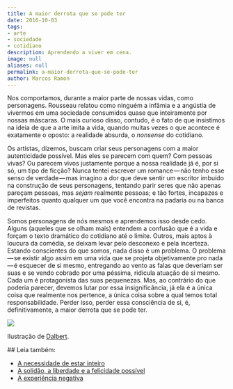 ```yaml
---
title: A maior derrota que se pode ter
date: 2016-10-03
tags:
- arte
- sociedade
- cotidiano
description: Aprendendo a viver em cena.
image: null
aliases: null
permalink: a-maior-derrota-que-se-pode-ter
author: Marcos Ramon
---
```

Nos comportamos, durante a maior parte de nossas vidas, como personagens. Rousseau relatou como ninguém a infâmia e a angústia de vivermos em uma sociedade consumidos quase que inteiramente por nossas máscaras. O mais curioso disso, contudo, é o fato de que insistimos na ideia de que a arte imita a vida, quando muitas vezes o que acontece é exatamente o oposto: a realidade absurda, o *nonsense* do cotidiano.

Os artistas, dizemos, buscam criar seus personagens com a maior autenticidade possível. Mas eles se parecem com quem? Com pessoas vivas? Ou parecem vivos justamente porque a nossa realidade já é, por si só, um tipo de ficção? Nunca tentei escrever um romance — não tenho esse senso de verdade — mas imagino a dor que deve sentir um escritor imbuído na construção de seus personagens, tentando parir seres que não apenas pareçam pessoas, mas _sejam_ realmente pessoas; e tão fortes, incapazes e imperfeitos quanto qualquer um que você encontra na padaria ou na banca de revistas.

Somos personagens de nós mesmos e aprendemos isso desde cedo. Alguns (aqueles que se olham mais) entendem a confusão que é a vida e forçam o texto dramático do cotidiano até o limite. Outros, mais aptos à loucura da comédia, se deixam levar pelo desconexo e pela incerteza. Estando conscientes do que somos, nada disso é um problema. O problema — se existir algo assim em uma vida que se projeta objetivamente pro nada — é esquecer de si mesmo, entregando ao vento as falas que deveriam ser suas e se vendo cobrado por uma péssima, ridícula atuação de si mesmo. Cada um é protagonista das suas pequenezas. Mas, ao contrário do que poderia parecer, devemos lutar por essa insignificância, já ela é a única coisa que realmente nos pertence, a única coisa sobre a qual temos total responsabilidade. Perder isso, perder essa consciência de si, é, definitivamente, a maior derrota que se pode ter.

<img src="/assets/img/a-maior-derrota-que-se-pode ter-medium.png">

Ilustração de [Dalbert](http://dalbertdraws.tumblr.com/).


<div class="leia-tambem" markdown="1">
## Leia também:

- <a href="/a-necessidade-de-estar-inteiro">A necessidade de estar inteiro</a>
- <a href="/a-solidao-a-liberdade-e-a-felicidade-possivel">A solidão, a liberdade e a felicidade possível</a>
- <a href="/a-experiencia-negativa">A experiência negativa</a>
</div>